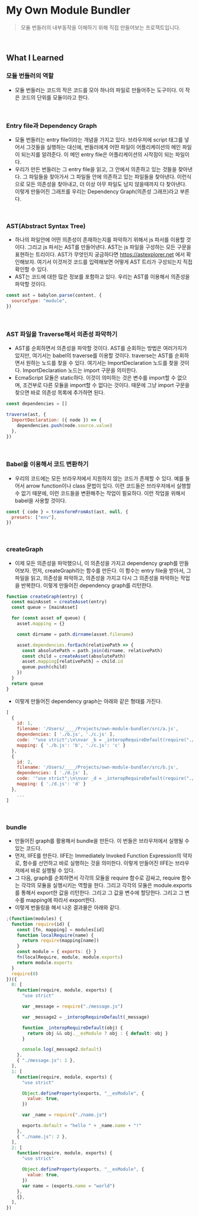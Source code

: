 # My Own Module Bundler

> 모듈 번들러의 내부동작을 이해하기 위해 직접 만들어보는 프로젝트입니다.

<br>

## What I Learned

### 모듈 번들러의 역할

- 모듈 번들러는 코드의 작은 코드를 모아 하나의 파일로 만들어주는 도구이다. 이 작은 코드의 단위를 모듈이라고 한다.

<br>

### Entry file과 Dependency Graph

- 모듈 번들러는 entry file이라는 개념을 가지고 있다. 브라우저에 script 태그를 넣어서 그것들을 실행하는 대신에, 번들러에게 어떤 파일이 어플리케이션의 메인 파일이 되는지를 알려준다. 이 메인 entry file은 어플리케이션의 시작점이 되는 파일이다.
- 우리가 만든 번들러는 그 entry file을 읽고, 그 안에서 의존하고 있는 것들을 찾아낸다. 그 파일들을 찾아가서 그 파일들 안에 의존하고 있는 파일들을 찾아낸다. 이런식으로 모든 의존성을 찾아내고, 더 이상 아무 파일도 남지 않을때까지 다 찾아낸다. 이렇게 만들어진 그래프를 우리는 Dependency Graph(의존성 그래프)라고 부른다.

<br>

### AST(Abstract Syntax Tree)

- 하나의 파일안에 어떤 의존성이 존재하는지를 파악하기 위해서 js 파서를 이용할 것이다. 그리고 js 파서는 AST를 만들어낸다. AST는 js 파일을 구성하는 모든 구문을 표현하는 트리이다. AST가 무엇인지 궁금하다면 https://astexplorer.net 에서 확인해보자. 여기서 이것저것 코드를 입력해보면 어떻게 AST 트리가 구성되는지 직접확인할 수 있다.
- AST는 코드에 대한 많은 정보를 포함하고 있다. 우리는 AST를 이용해서 의존성을 파악할 것이다.

```js
const ast = babylon.parse(content, {
  sourceType: "module",
})
```

<br>

### AST 파일을 Traverse해서 의존성 파악하기

- AST를 순회하면서 의존성을 파악할 것이다. AST를 순회하는 방법은 여러가지가 있지만, 여기서는 babel의 traverse를 이용할 것이다. traverse는 AST를 순회하면서 원하는 노드를 찾을 수 있다. 여기서는 ImportDeclaration 노드를 찾을 것이다. ImportDeclaration 노드는 import 구문을 의미한다.
- EcmaScript 모듈은 static하다. 이것이 의미하는 것은 변수를 import할 수 없으며, 조건부로 다른 모듈을 import할 수 없다는 것이다. 때문에 그냥 import 구문을 찾으면 바로 의존성 목록에 추가하면 된다.

```js
const dependencies = []

traverse(ast, {
  ImportDeclaration: ({ node }) => {
    dependencies.push(node.source.value)
  },
})
```

<br>

### Babel을 이용해서 코드 변환하기

- 우리의 코드에는 모든 브라우저에서 지원하지 않는 코드가 존재할 수 있다. 예를 들어서 arrow function이나 class 문법이 있다. 이런 코드들은 브라우저에서 실행할 수 없기 때문에, 이런 코드들을 변환해주는 작업이 필요하다. 이런 작업을 위해서 babel을 사용할 것이다.

```js
const { code } = transformFromAst(ast, null, {
  presets: ["env"],
})
```

<br>

### createGraph

- 이제 모든 의존성을 파악했으니, 이 의존성을 가지고 dependency graph를 만들어보자. 먼저, createGraph라는 함수를 만든다. 이 함수는 entry file을 받아서, 그 파일을 읽고, 의존성을 파악하고, 의존성을 가지고 다시 그 의존성을 파악하는 작업을 반복한다. 이렇게 만들어진 dependency graph를 리턴한다.

```js
function createGraph(entry) {
  const mainAsset = createAsset(entry)
  const queue = [mainAsset]

  for (const asset of queue) {
    asset.mapping = {}

    const dirname = path.dirname(asset.filename)

    asset.dependencies.forEach(relativePath => {
      const absolutePath = path.join(dirname, relativePath)
      const child = createAsset(absolutePath)
      asset.mapping[relativePath] = child.id
      queue.push(child)
    })
  }
  return queue
}
```

- 이렇게 만들어진 dependency graph는 아래와 같은 형태를 가진다.

```js
[
  {
    id: 1,
    filename: '/Users/____/Projects/own-module-bundler/src/a.js',
    dependencies: [ './b.js', './c.js' ],
    code: '"use strict";\n\nvar _b = _interopRequireDefault(require("./b.js"));\n\nvar _c = _interopRequireDefault(require("./c.js"));\n\nfunction _interopRequireDefault(obj) { return obj && obj.__esModule ? obj : { default: obj }; }\n\nconsole.log("a.js");\n(0, _b.default)();\n(0, _c.default)();',
    mapping: { './b.js': 'b', './c.js': 'c' }
  },
  {
    id: 2,
    filename: '/Users/____/Projects/own-module-bundler/src/b.js',
    dependencies: [ './d.js' ],
    code: '"use strict";\n\nvar _d = _interopRequireDefault(require("./d.js"));\n\nfunction _interopRequireDefault(obj) { return obj && obj.__esModule ? obj : { default: obj }; }\n\nconsole.log("b.js");\n(0, _d.default)();',
    mapping: { './d.js': 'd' }
  },
    ...
]
```

<br>

### bundle

- 만들어진 graph를 활용해서 bundle을 만든다. 이 번들은 브라우저에서 실행될 수 있는 코드다.
- 먼저, IIFE를 만든다. IIFE는 Immediately Invoked Function Expression의 약자로, 함수를 선언하고 바로 실행하는 것을 의미한다. 이렇게 만들어진 IIFE는 브라우저에서 바로 실행될 수 있다.
- 그 다음, graph를 순회하면서 각각의 모듈을 require 함수로 감싸고, require 함수는 각각의 모듈을 실행시키는 역할을 한다. 그리고 각각의 모듈은 module.exports를 통해서 export한 값을 리턴한다. 그리고 그 값을 변수에 할당한다. 그리고 그 변수를 mapping에 따라서 export한다.
- 이렇게 번들링을 해서 나온 결과물은 아래와 같다.

```js
;(function(modules) {
  function require(id) {
    const [fn, mapping] = modules[id]
    function localRequire(name) {
      return require(mapping[name])
    }
    const module = { exports: {} }
    fn(localRequire, module, module.exports)
    return module.exports
  }
  require(0)
})({
  0: [
    function(require, module, exports) {
      "use strict"

      var _message = require("./message.js")

      var _message2 = _interopRequireDefault(_message)

      function _interopRequireDefault(obj) {
        return obj && obj.__esModule ? obj : { default: obj }
      }

      console.log(_message2.default)
    },
    { "./message.js": 1 },
  ],
  1: [
    function(require, module, exports) {
      "use strict"

      Object.defineProperty(exports, "__esModule", {
        value: true,
      })

      var _name = require("./name.js")

      exports.default = "hello " + _name.name + "!"
    },
    { "./name.js": 2 },
  ],
  2: [
    function(require, module, exports) {
      "use strict"

      Object.defineProperty(exports, "__esModule", {
        value: true,
      })
      var name = (exports.name = "world")
    },
    {},
  ],
})
```
